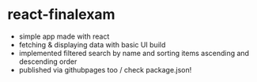 # react-finalexam
- simple app made with react
- fetching & displaying data with basic UI build
- implemented filtered search by name and sorting items ascending and descending order
- published via githubpages too / check package.json!
